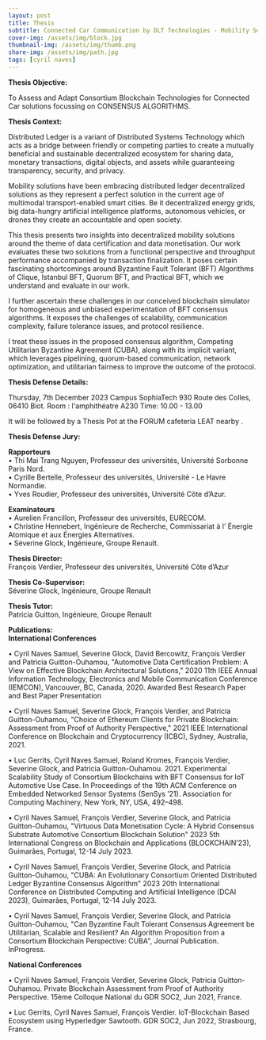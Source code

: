 ```yaml
---
layout: post
title: Thesis
subtitle: Connected Car Communication by DLT Technologies - Mobility Service Implementation by Adaptation of Consortium Blockchain Consensus algorithms
cover-img: /assets/img/block.jpg
thumbnail-img: /assets/img/thumb.png
share-img: /assets/img/path.jpg
tags: [cyril naves]
---
```

**Thesis Objective:** 

To Assess and Adapt Consortium Blockchain Technologies for Connected Car solutions focussing on CONSENSUS ALGORITHMS.

**Thesis Context:**         

 Distributed Ledger is a variant of Distributed Systems Technology which acts as a bridge between friendly or competing parties to create a mutually beneficial and sustainable decentralized ecosystem for sharing data, monetary transactions, digital objects, and assets while guaranteeing transparency, security, and privacy. 

Mobility solutions have been embracing distributed ledger decentralized solutions as they represent a perfect solution in the current age of multimodal transport-enabled smart cities. Be it decentralized energy grids, big data-hungry artificial intelligence platforms, autonomous vehicles, or drones they create an accountable and open society.

This thesis presents two insights into decentralized mobility solutions around the theme of data certification and data monetisation. Our work evaluates these two solutions from a functional perspective and throughput performance accompanied by transaction finalization. It poses certain fascinating shortcomings around Byzantine Fault Tolerant (BFT) Algorithms of Clique, Istanbul BFT, Quorum BFT, and Practical BFT, which we understand and evaluate in our work.

 I further ascertain these challenges in our conceived blockchain simulator for homogeneous and unbiased experimentation of BFT consensus algorithms. It exposes the challenges of scalability, communication complexity, failure tolerance issues, and protocol resilience. 
 
I treat these issues in the proposed consensus algorithm, Competing Utilitarian Byzantine Agreement (CUBA), along with its implicit variant, which leverages pipelining, quorum-based communication, network optimization, and utilitarian fairness to improve the outcome of the protocol.

**Thesis Defense Details:**

Thursday, 7th December 2023 Campus SophiaTech 930 Route des Colles, 06410 Biot.
Room : l'amphithéatre A230 
Time: 10.00 - 13.00

It will be followed by a Thesis Pot at the FORUM cafeteria LEAT nearby .
                             

**Thesis Defense Jury:**

**Rapporteurs**\
• Thi Mai Trang Nguyen, Professeur des universités, Université Sorbonne Paris Nord.\
• Cyrille Bertelle, Professeur des universités, Université - Le Havre Normandie.\
• Yves Roudier, Professeur des universités, Université Côte d’Azur.

**Examinateurs**\
• Aurelien Francillon, Professeur des universités, EURECOM.\
• Christine Hennebert, Ingénieure de Recherche, Commissariat à l’ Énergie Atomique et aux Énergies Alternatives.\
• Séverine Glock, Ingénieure, Groupe Renault.

**Thesis Director:**\
François Verdier, Professeur des universités, Université Côte d’Azur

**Thesis Co-Supervisor:**\
Séverine Glock, Ingénieure, Groupe Renault

**Thesis Tutor:**\
Patricia Guitton, Ingénieure, Groupe Renault

**Publications:**\
**International Conferences**

• Cyril Naves Samuel, Severine Glock, David Bercowitz, François Verdier and Patricia
Guitton-Ouhamou, "Automotive Data Certification Problem: A View on Effective
Blockchain Architectural Solutions," 2020 11th IEEE Annual Information Technology,
Electronics and Mobile Communication Conference (IEMCON), Vancouver, BC,
Canada, 2020. Awarded Best Research Paper and Best Paper Presentation

• Cyril Naves Samuel, Severine Glock, François Verdier, and Patricia Guitton-Ouhamou,
"Choice of Ethereum Clients for Private Blockchain: Assessment from Proof of Authority
Perspective," 2021 IEEE International Conference on Blockchain and Cryptocurrency
(ICBC), Sydney, Australia, 2021.

• Luc Gerrits, Cyril Naves Samuel, Roland Kromes, François Verdier, Severine Glock,
and Patricia Guitton-Ouhamou. 2021. Experimental Scalability Study of Consortium
Blockchains with BFT Consensus for IoT Automotive Use Case. In Proceedings of
the 19th ACM Conference on Embedded Networked Sensor Systems (SenSys ’21).
Association for Computing Machinery, New York, NY, USA, 492–498.

• Cyril Naves Samuel, François Verdier, Severine Glock, and Patricia Guitton-Ouhamou,
"Virtuous Data Monetisation Cycle: A Hybrid Consensus Substrate Automotive Consortium
Blockchain Solution" 2023 5th International Congress on Blockchain and Applications
(BLOCKCHAIN’23), Guimarães, Portugal, 12-14 July 2023.

• Cyril Naves Samuel, François Verdier, Severine Glock, and Patricia Guitton-Ouhamou,
"CUBA: An Evolutionary Consortium Oriented Distributed Ledger Byzantine Consensus
Algorithm" 2023 20th International Conference on Distributed Computing and
Artificial Intelligence (DCAI 2023), Guimarães, Portugal, 12-14 July 2023.

• Cyril Naves Samuel, François Verdier, Severine Glock, and Patricia Guitton-Ouhamou,
"Can Byzantine Fault Tolerant Consensus Agreement be Utilitarian, Scalable and
Resilient? An Algorithm Proposition from a Consortium Blockchain Perspective:
CUBA", Journal Publication. InProgress.

**National Conferences**

• Cyril Naves Samuel, François Verdier, Severine Glock, Patricia Guitton-Ouhamou.
Private Blockchain Assessment from Proof of Authority Perspective. 15ème Colloque
National du GDR SOC2, Jun 2021, France.

• Luc Gerrits, Cyril Naves Samuel, François Verdier. IoT-Blockchain Based Ecosystem
using Hyperledger Sawtooth. GDR SOC2, Jun 2022, Strasbourg, France.


